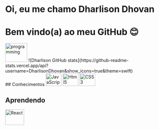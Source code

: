# Oi, eu me chamo Dharlison Dhovan
# Bem vindo(a) ao meu GitHub 😊
<div  style="display:inline-block">
 <img width="70" height="60" src="https://media.giphy.com/media/qgQUggAC3Pfv687qPC/giphy.gif" alt="programming">
![Dharlison GitHub stats](https://github-readme-stats.vercel.app/api?username=DharlisonDhovan&show_icons=true&theme=swift)
</div>
## Conhecimentos
  <div style="display:inline-block">
        <img width="50" height="40" alt="JavaScript" src="https://cdn.jsdelivr.net/gh/devicons/devicon/icons/javascript/javascript-original.svg" />
        <img width="50" height="40" alt="Html5" src="https://cdn.jsdelivr.net/gh/devicons/devicon/icons/html5/html5-original-wordmark.svg" />
        <img width="50" height="40" alt="CSS3" src="https://cdn.jsdelivr.net/gh/devicons/devicon/icons/css3/css3-original-wordmark.svg" />
 </div>
 
## Aprendendo
<div style="display:inline-block">
   <img  width="60" height="50" alt="React" src="https://cdn.jsdelivr.net/gh/devicons/devicon/icons/react/react-original-wordmark.svg" />
</div>

